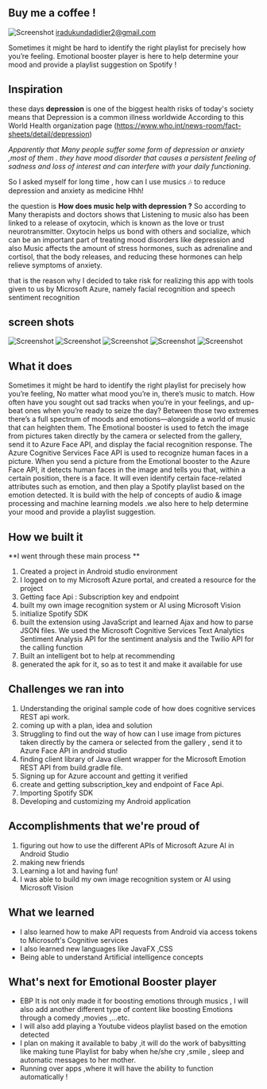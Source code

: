 ## Buy me a coffee ! 
![Screenshot](https://www.paypalobjects.com/webstatic/i/logo/rebrand/ppcom.png) iradukundadidier2@gmail.com

Sometimes it might be hard to identify the right playlist for precisely how you’re feeling. Emotional booster player  is here to help determine your mood and provide a playlist suggestion on Spotify !
## Inspiration
these days **depression**  is one of the biggest health risks of today's society means that Depression is a common illness worldwide According to  this  World Health organization page (https://www.who.int/news-room/fact-sheets/detail/depression) 

_Apparently that Many people suffer some form of depression or anxiety ,most of them . they have  mood disorder that causes a persistent feeling of sadness and loss of interest and can interfere with your daily functioning_.

So I asked myself for long time , how can I use  musics 🎶 to reduce depression and anxiety as medicine Hhh!

the question is **How does music help with depression ?**
So according to Many therapists and doctors  shows that Listening to music also has been linked to a release of oxytocin, which is known as the love or trust neurotransmitter. Oxytocin helps us bond with others and socialize, which can be an important part of treating mood disorders like depression and also Music affects the amount of stress hormones, such as adrenaline and cortisol, that the body releases, and reducing these hormones can help relieve symptoms of anxiety.

that is the reason why I decided to take risk for realizing this app with tools given to us by Microsoft Azure, namely facial recognition and speech sentiment recognition  

## screen shots 

![Screenshot](gallery.jpg)
![Screenshot](gallery%20(4).jpg)
![Screenshot](gallery%20(3).jpg)
![Screenshot](gallery%20(1).jpg)
![Screenshot](gallery%20(2).jpg)




## What it does

Sometimes it might be hard to identify the right playlist for precisely how you’re feeling,
No matter what mood you’re in, there’s music to match. How often have you sought out sad tracks when you’re in your feelings, and up-beat ones when you’re ready to seize the day? Between those two extremes there’s a full spectrum of moods and emotions—alongside a world of music that can heighten them. 
The Emotional booster is used to fetch the image from pictures taken directly by the camera or selected from the gallery, send it to Azure Face API, and display the facial recognition response. The Azure Cognitive Services Face API is used to recognize human faces in a picture. When you send a picture from the Emotional booster  to the Azure Face API, it detects human faces in the image and tells you that, within a certain position, there is a face. It will even identify certain face-related attributes such as  emotion, and then play a Spotify playlist based on the emotion detected. It is build with the help of concepts of audio & image processing and machine learning models .we also here to help determine your mood and provide a playlist suggestion.

## How we built it

**I went through these main process **

1. Created a project in Android studio environment 
2. I logged on to my Microsoft Azure portal, and created a resource for the project
3. Getting face Api : Subscription key  and endpoint 
4. built my own image recognition system or AI using Microsoft Vision
5. initialize Spotify SDK
6. built the extension using JavaScript and learned Ajax and how to parse JSON files. We used the Microsoft Cognitive Services Text Analytics Sentiment Analysis API for the sentiment analysis and the Twilio API for the calling function
7. Built an intelligent bot to help at recommending 
8. generated the apk for it, so as to test it and make it available for use

## Challenges we ran into

1. Understanding the original sample code  of  how does cognitive services REST api work.
2. coming  up with a plan, idea and solution
3. Struggling to find out the way of how can I use  image from pictures taken directly by the camera or selected from the gallery , send it to Azure Face API in android studio 
4. finding client library of Java client wrapper for the Microsoft Emotion REST API  from build.gradle file.
5. Signing up for Azure account and getting it verified
6. create and getting  subscription_key  and endpoint of Face  Api.
7. Importing Spotify SDK
8. Developing and customizing my Android application


## Accomplishments that we're proud of

1. figuring out how to use the different APIs of Microsoft Azure AI in Android Studio
2. making new friends 
3. Learning a lot and having fun!
4. I was able to build my own image recognition system or AI using Microsoft Vision

## What we learned

- I also learned how to make API requests from Android via access tokens to Microsoft's Cognitive services
- I also learned new languages like JavaFX ,CSS 
- Being able to understand Artificial intelligence concepts

## What's next for Emotional Booster player
-  EBP It is not only  made it  for  boosting emotions through musics , I will also add another different type of content like boosting Emotions through a comedy ,movies ,...etc. 
- I will also add  playing  a Youtube videos playlist based on the emotion detected 
- I plan on making it available to baby  ,it will do the work of babysitting like making tune Playlist for baby when he/she cry ,smile , sleep and  automatic messages to her mother.
- Running over apps ,where it will have the ability to function automatically !
